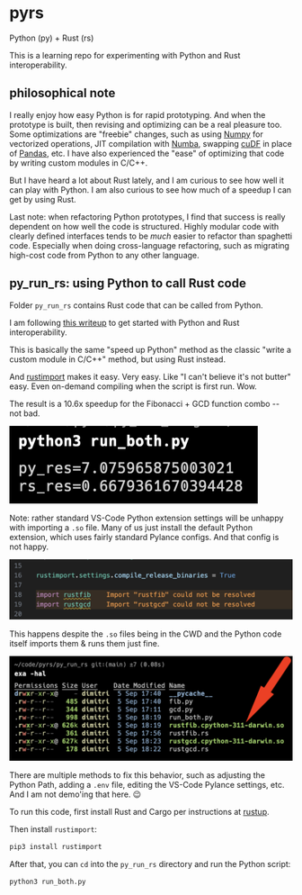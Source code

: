 [//]: # " cspell:ignore numpy, numba, cudf "

# pyrs

Python (py) + Rust (rs)

This is a learning repo for experimenting with Python and Rust interoperability.

## philosophical note

I really enjoy how easy Python is for rapid prototyping. And when the prototype
is built, then revising and optimizing can be a real pleasure too.
Some optimizations are "freebie" changes, such as using [Numpy](https://numpy.org/) for
vectorized operations, JIT compilation with [Numba](https://numba.pydata.org/),
swapping [cuDF](https://docs.rapids.ai/api/cudf) in place of
[Pandas](https://pandas.pydata.org/), etc. I have also experienced the "ease"
of optimizing that code by writing custom modules in C/C++.

But I have heard a lot about Rust lately, and I am curious to see how
well it can play with Python. I am also curious to see how much of a speedup
I can get by using Rust.

Last note: when refactoring Python prototypes, I find that success is really
dependent on how well the code is structured. Highly modular code with
clearly defined interfaces tends to be _much_ easier to refactor than
spaghetti code. Especially when doing cross-language refactoring, such as
migrating high-cost code from Python to any other language.

## py_run_rs: using Python to call Rust code

Folder `py_run_rs` contains Rust code that can be called from Python.

I am following [this writeup](https://pythonspeed.com/articles/easiest-rust-python/)
to get started with Python and Rust interoperability.

This is basically the same "speed up Python" method as the classic
"write a custom module in C/C++" method, but using Rust instead.

And [rustimport](https://github.com/mityax/rustimport) makes it easy. Very easy.
Like "I can't believe it's not butter" easy. Even on-demand compiling when the
script is first run. Wow.

The result is a 10.6x speedup for the Fibonacci + GCD function combo -- not bad.

![results of running run_both.py script](./static/10.6x_improvement.png "10.6x improvement")

Note: rather standard VS-Code Python extension settings will be unhappy with
importing a `.so` file. Many of us just install the default Python extension,
which uses fairly standard Pylance configs. And that config is not happy.

![VS-Code Pylance error](./static/vscode-not-happy.png "VS-Code Pylance error")

This happens despite the `.so` files being in the CWD and the Python code
itself imports them & runs them just fine.

![files are in directory](./static/compiled-so-files-are-in-dir.png "files are in directory")

There are multiple methods to fix this behavior, such as adjusting the Python Path,
adding a `.env` file, editing the VS-Code Pylance settings, etc. And I am not
demo'ing that here. :wink:

To run this code, first install Rust and Cargo per instructions at
[rustup](https://rustup.rs/).

Then install `rustimport`:

```bash
pip3 install rustimport
```

After that, you can `cd` into the `py_run_rs` directory and run the Python script:

```bash
python3 run_both.py
```
